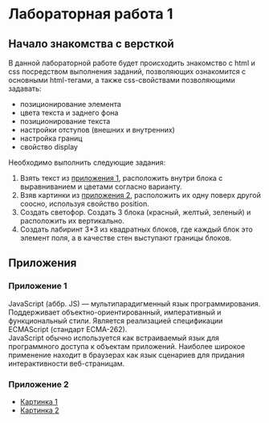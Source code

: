 # Лабораторная работа 1
## Начало знакомства с версткой

В данной лабораторной работе будет происходить знакомство с html и css посредством выполнения заданий, позволяющих ознакомится с основными html-тегами, а также css-свойствами позволяющими задавать:

- позиционирование элемента
- цвета текста и заднего фона
- позиционирование текста
- настройки отступов (внешних и внутренних)
- настройка границ
- свойство display

Необходимо выполнить следующие задания:
1. Взять текст из [приложения 1](#Приложение), расположить внутри блока с выравниванием и цветами согласно варианту.
2. Взяв картинки из [приложения 2](#Приложение), расположить их одну поверх другой соосно, используя свойство position.
3. Создать светофор. Создать 3 блока (красный, желтый, зеленый) и расположить их вертикально.
4. Создать лабиринт 3*3 из квадратных блоков, где каждый блок это элемент поля, а в качестве стен выступают границы блоков.

## Приложения
### Приложение 1

JavaScript (аббр. JS) — мультипарадигменный язык программирования. Поддерживает объектно-ориентированный, императивный и функциональный стили. Является реализацией спецификации ECMAScript (стандарт ECMA-262). \
JavaScript обычно используется как встраиваемый язык для программного доступа к объектам приложений. Наиболее широкое применение находит в браузерах как язык сценариев для придания интерактивности веб-страницам.

### Приложение 2

- [Картинка 1](https://img2.akspic.ru/crops/8/4/6/4/6/164648/164648-kot-kotenok-privlekatelnost-golova-glaz-3840x2160.jpg)
- [Картинка 2](https://i.pinimg.com/236x/cd/16/12/cd16121609a79d95dffbfa28a326331e.jpg)
